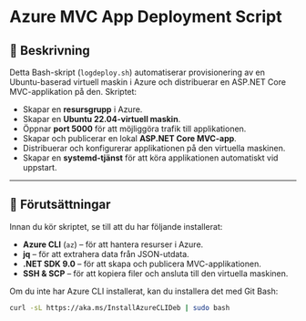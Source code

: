 # Azure MVC App Deployment Script

## 📌 Beskrivning
Detta Bash-skript (`logdeploy.sh`) automatiserar provisionering av en Ubuntu-baserad virtuell maskin i Azure och distribuerar en ASP.NET Core MVC-applikation på den. Skriptet:

- Skapar en **resursgrupp** i Azure.
- Skapar en **Ubuntu 22.04-virtuell maskin**.
- Öppnar **port 5000** för att möjliggöra trafik till applikationen.
- Skapar och publicerar en lokal **ASP.NET Core MVC-app**.
- Distribuerar och konfigurerar applikationen på den virtuella maskinen.
- Skapar en **systemd-tjänst** för att köra applikationen automatiskt vid uppstart.

---

## 🔧 Förutsättningar
Innan du kör skriptet, se till att du har följande installerat:

- **Azure CLI** (`az`) – för att hantera resurser i Azure.
- **jq** – för att extrahera data från JSON-utdata.
- **.NET SDK 9.0** – för att skapa och publicera MVC-applikationen.
- **SSH & SCP** – för att kopiera filer och ansluta till den virtuella maskinen.

Om du inte har Azure CLI installerat, kan du installera det med Git Bash:

```bash
curl -sL https://aka.ms/InstallAzureCLIDeb | sudo bash
```
